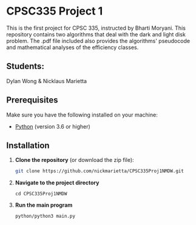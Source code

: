 # CPSC335 Project 1
This is the first project for CPSC 335, instructed by Bharti Moryani. This repository contains two algorithms that deal with the dark and light disk problem. The .pdf file included also provides the algorithms' pseudocode and mathematical analyses of the efficiency classes.
## Students: 
Dylan Wong & Nicklaus Marietta

## Prerequisites

Make sure you have the following installed on your machine:

- [Python](https://www.python.org/downloads/) (version 3.6 or higher)

## Installation

1. **Clone the repository** (or download the zip file):
   ```bash
   git clone https://github.com/nickmarietta/CPSC335Proj1NMDW.git

2. **Navigate to the project directory**
    ```
    cd CPSC335Proj1NMDW
3. **Run the main program**
    ```
    python/python3 main.py
